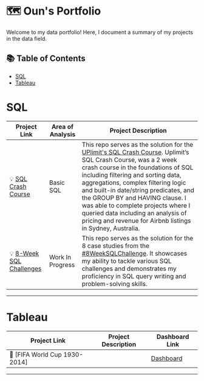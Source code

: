 # 🗺 Oun's Portfolio

Welcome to my data portfolio! Here, I document a summary of my projects in the data field. 

## 📚 Table of Contents
- [SQL](#sql)
- [Tableau](#tableau)

# SQL

| Project Link | Area of Analysis | Project Description | 
|---|---|---|
| 💡 [SQL Crash Course](https://github.com/OunMuhammads/SQL-Projects/tree/main/SQL%20Crash%20Course) | Basic SQL | This repo serves as the solution for the [UPlimit's SQL Crash Course](https://uplimit.com/course/sql-crash-course). Uplimit’s SQL Crash Course, was a 2 week crash course in the foundations of SQL including filtering and sorting data, aggregations, complex filtering logic and built-in date/string predicates, and the GROUP BY and HAVING clause. I was able to complete projects where I queried data including an analysis of pricing and revenue for Airbnb listings in Sydney, Australia. | 
| 💡 [8-Week SQL Challenges](https://github.com/OunMuhammads/8WeeksSQLChallenges) | Work In Progress | This repo serves as the solution for the 8 case studies from the [#8WeekSQLChallenge](https://8weeksqlchallenge.com). It showcases my ability to tackle various SQL challenges and demonstrates my proficiency in SQL query writing and problem-solving skills. | 

***
# Tableau

| Project Link | Project Description | Dashboard Link |
|---|---|---|
| 🦠 [FIFA World Cup 1930-2014] |  | [Dashboard](https://public.tableau.com/app/profile/oun.muhammad/viz/FIFAWorldCup1994-2014/FIFAWorldCup1930-2014) |
***

